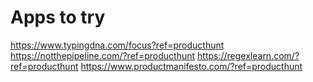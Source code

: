 # Apps to try
https://www.typingdna.com/focus?ref=producthunt
https://notthepipeline.com/?ref=producthunt
https://regexlearn.com/?ref=producthunt
https://www.productmanifesto.com/?ref=producthunt
